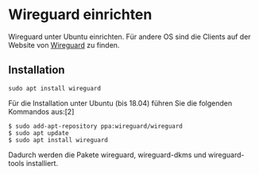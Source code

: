 # Wireguard einrichten

Wireguard unter Ubuntu einrichten. Für andere OS sind die Clients auf der Website von [Wireguard](https://www.wireguard.com/) zu finden.

## Installation
```
sudo apt install wireguard
```
Für die Installation unter Ubuntu (bis 18.04) führen Sie die folgenden Kommandos aus:[2]
```
$ sudo add-apt-repository ppa:wireguard/wireguard
$ sudo apt update
$ sudo apt install wireguard
```
Dadurch werden die Pakete wireguard, wireguard-dkms und wireguard-tools installiert. 
